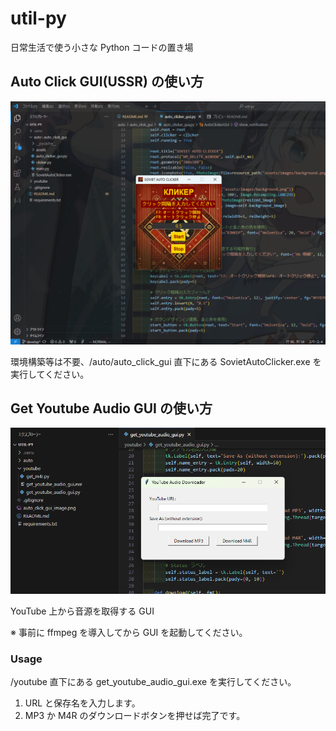 # util-py
日常生活で使う小さな Python コードの置き場

## Auto Click GUI(USSR) の使い方
![Auto Click GUI を使用している画面の写真](./auto_click_gui_image.png "Auto Click GUI を使用している画面の写真")

環境構築等は不要、/auto/auto_click_gui 直下にある SovietAutoClicker.exe を実行してください。

## Get Youtube Audio GUI の使い方
![Get Youtube Audio GUI を使用している画面の写真](./get_youtube_audio_gui_image.png "Get Youtube Audio GUI を使用している画面の写真")

YouTube 上から音源を取得する GUI

※ 事前に ffmpeg を導入してから GUI を起動してください。

### Usage
/youtube 直下にある get_youtube_audio_gui.exe を実行してください。

1. URL と保存名を入力します。
1. MP3 か M4R のダウンロードボタンを押せば完了です。
